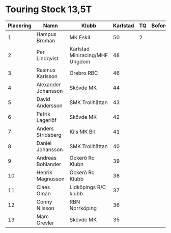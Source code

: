 # Touring Stock 13,5T
| Placering | Namn                | Klubb                          | Karlstad | TQ | Bofors | TQ | Falun | TQ | Västerort | TQ | Lidköping | TQ | Final | TQ | Total |
| --------- | ------------------- | ------------------------------ | -------- | -- | ------ | -- | ----- | -- | --------- | -- | --------- | -- | ----- | -- | ----- |
| 1         | Hampus Broman       | MK Eskil                       | 50       | 2  |        |    |       |    |           |    |           |    |       |    | 52    |
| 2         | Per Lindqvist       | Karlstad Miniracing/MHF Ungdom | 48       |    |        |    |       |    |           |    |           |    |       |    | 48    |
| 3         | Rasmus Karlsson     | Örebro RBC                     | 46       |    |        |    |       |    |           |    |           |    |       |    | 46    |
| 4         | Alexander Johansson | Skövde MK                      | 44       |    |        |    |       |    |           |    |           |    |       |    | 44    |
| 5         | David Andersson     | SMK Trollhättan                | 43       |    |        |    |       |    |           |    |           |    |       |    | 43    |
| 6         | Patrik Lagerlöf     | Skövde MK                      | 42       |    |        |    |       |    |           |    |           |    |       |    | 42    |
| 7         | Anders Stridsberg   | Kils MK Bil                    | 41       |    |        |    |       |    |           |    |           |    |       |    | 41    |
| 8         | Daniel Johansson    | SMK Trollhättan                | 40       |    |        |    |       |    |           |    |           |    |       |    | 40    |
| 9         | Andreas Bohlander   | Öckerö Rc Klubn                | 39       |    |        |    |       |    |           |    |           |    |       |    | 39    |
| 10        | Henrik Magnusson    | Öckerö Rc Klubb                | 38       |    |        |    |       |    |           |    |           |    |       |    | 38    |
| 11        | Claes Öman          | Lidköpings R/C klubb           | 37       |    |        |    |       |    |           |    |           |    |       |    | 37    |
| 12        | Conny Nilsson       | RBN Norrköping                 | 36       |    |        |    |       |    |           |    |           |    |       |    | 36    |
| 13        | Marc Grevler        | Skövde MK                      | 35       |    |        |    |       |    |           |    |           |    |       |    | 35    |
